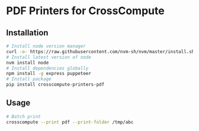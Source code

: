 # PDF Printers for CrossCompute

## Installation

```bash
# Install node version manager
curl -o- https://raw.githubusercontent.com/nvm-sh/nvm/master/install.sh | bash
# Install latest version of node
nvm install node
# Install dependencies globally
npm install -g express puppeteer
# Install package
pip install crosscompute-printers-pdf
```

## Usage

```bash
# Batch print
crosscompute --print pdf --print-folder /tmp/abc
```
